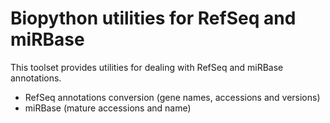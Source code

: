 # Biopython utilities for RefSeq and miRBase

This toolset provides utilities for dealing with RefSeq and miRBase
annotations.

 - RefSeq annotations conversion (gene names, accessions and versions)
 - miRBase (mature accessions and name)
